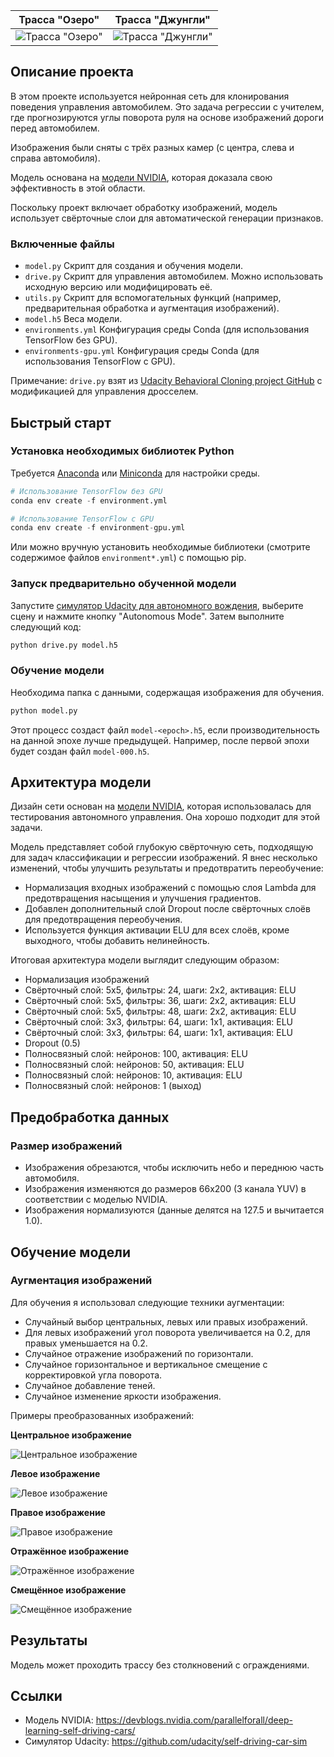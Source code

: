 |Трасса "Озеро"|Трасса "Джунгли"|
|:--------:|:------------:|
|![Трасса "Озеро"](images/lake_track.png)|![Трасса "Джунгли"](images/jungle_track.png)|

## Описание проекта

В этом проекте используется нейронная сеть для клонирования поведения управления автомобилем. Это задача регрессии с учителем, где прогнозируются углы поворота руля на основе изображений дороги перед автомобилем.

Изображения были сняты с трёх разных камер (с центра, слева и справа автомобиля).

Модель основана на [модели NVIDIA](https://devblogs.nvidia.com/parallelforall/deep-learning-self-driving-cars/), которая доказала свою эффективность в этой области.

Поскольку проект включает обработку изображений, модель использует свёрточные слои для автоматической генерации признаков.

### Включенные файлы

- `model.py` Скрипт для создания и обучения модели.
- `drive.py` Скрипт для управления автомобилем. Можно использовать исходную версию или модифицировать её.
- `utils.py` Скрипт для вспомогательных функций (например, предварительная обработка и аугментация изображений).
- `model.h5` Веса модели.
- `environments.yml` Конфигурация среды Conda (для использования TensorFlow без GPU).
- `environments-gpu.yml` Конфигурация среды Conda (для использования TensorFlow с GPU).

Примечание: `drive.py` взят из [Udacity Behavioral Cloning project GitHub](https://github.com/udacity/CarND-Behavioral-Cloning-P3) с модификацией для управления дросселем.

## Быстрый старт

### Установка необходимых библиотек Python

Требуется [Anaconda](https://www.continuum.io/downloads) или [Miniconda](https://conda.io/miniconda.html) для настройки среды.

```python
# Использование TensorFlow без GPU
conda env create -f environment.yml

# Использование TensorFlow с GPU
conda env create -f environment-gpu.yml
```

Или можно вручную установить необходимые библиотеки (смотрите содержимое файлов `environment*.yml`) с помощью pip.

### Запуск предварительно обученной модели

Запустите [симулятор Udacity для автономного вождения](https://github.com/udacity/self-driving-car-sim), выберите сцену и нажмите кнопку "Autonomous Mode". Затем выполните следующий код:

```python
python drive.py model.h5
```

### Обучение модели

Необходима папка с данными, содержащая изображения для обучения.

```python
python model.py
```

Этот процесс создаст файл `model-<epoch>.h5`, если производительность на данной эпохе лучше предыдущей. Например, после первой эпохи будет создан файл `model-000.h5`.

## Архитектура модели

Дизайн сети основан на [модели NVIDIA](https://devblogs.nvidia.com/parallelforall/deep-learning-self-driving-cars/), которая использовалась для тестирования автономного управления. Она хорошо подходит для этой задачи.

Модель представляет собой глубокую свёрточную сеть, подходящую для задач классификации и регрессии изображений. Я внес несколько изменений, чтобы улучшить результаты и предотвратить переобучение:

- Нормализация входных изображений с помощью слоя Lambda для предотвращения насыщения и улучшения градиентов.
- Добавлен дополнительный слой Dropout после свёрточных слоёв для предотвращения переобучения.
- Используется функция активации ELU для всех слоёв, кроме выходного, чтобы добавить нелинейность.

Итоговая архитектура модели выглядит следующим образом:

- Нормализация изображений
- Свёрточный слой: 5x5, фильтры: 24, шаги: 2x2, активация: ELU
- Свёрточный слой: 5x5, фильтры: 36, шаги: 2x2, активация: ELU
- Свёрточный слой: 5x5, фильтры: 48, шаги: 2x2, активация: ELU
- Свёрточный слой: 3x3, фильтры: 64, шаги: 1x1, активация: ELU
- Свёрточный слой: 3x3, фильтры: 64, шаги: 1x1, активация: ELU
- Dropout (0.5)
- Полносвязный слой: нейронов: 100, активация: ELU
- Полносвязный слой: нейронов: 50, активация: ELU
- Полносвязный слой: нейронов: 10, активация: ELU
- Полносвязный слой: нейронов: 1 (выход)

## Предобработка данных

### Размер изображений

- Изображения обрезаются, чтобы исключить небо и переднюю часть автомобиля.
- Изображения изменяются до размеров 66x200 (3 канала YUV) в соответствии с моделью NVIDIA.
- Изображения нормализуются (данные делятся на 127.5 и вычитается 1.0).

## Обучение модели

### Аугментация изображений

Для обучения я использовал следующие техники аугментации:

- Случайный выбор центральных, левых или правых изображений.
- Для левых изображений угол поворота увеличивается на 0.2, для правых уменьшается на 0.2.
- Случайное отражение изображений по горизонтали.
- Случайное горизонтальное и вертикальное смещение с корректировкой угла поворота.
- Случайное добавление теней.
- Случайное изменение яркости изображения.

Примеры преобразованных изображений:

**Центральное изображение**

![Центральное изображение](images/center.png)

**Левое изображение**

![Левое изображение](images/left.png)

**Правое изображение**

![Правое изображение](images/right.png)

**Отражённое изображение**

![Отражённое изображение](images/flip.png)

**Смещённое изображение**

![Смещённое изображение](images/trans.png)

## Результаты

Модель может проходить трассу без столкновений с ограждениями.

## Ссылки
- Модель NVIDIA: https://devblogs.nvidia.com/parallelforall/deep-learning-self-driving-cars/
- Симулятор Udacity: https://github.com/udacity/self-driving-car-sim

